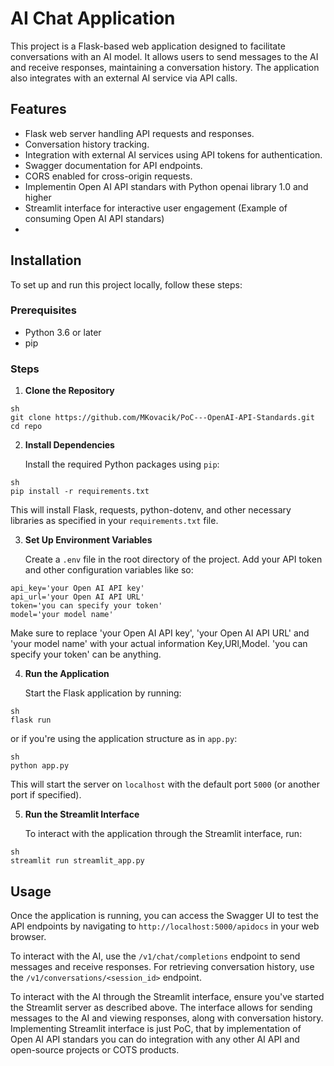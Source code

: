 # AI Chat Application

This project is a Flask-based web application designed to facilitate conversations with an AI model. It allows users to send messages to the AI and receive responses, maintaining a conversation history. The application also integrates with an external AI service via API calls.

## Features

- Flask web server handling API requests and responses.
- Conversation history tracking.
- Integration with external AI services using API tokens for authentication.
- Swagger documentation for API endpoints.
- CORS enabled for cross-origin requests.
- Implementin Open AI API standars with Python openai library 1.0 and higher
- Streamlit interface for interactive user engagement (Example of consuming Open AI API standars)
- 
## Installation

To set up and run this project locally, follow these steps:

### Prerequisites

- Python 3.6 or later
- pip

### Steps

1. **Clone the Repository**

```
sh
git clone https://github.com/MKovacik/PoC---OpenAI-API-Standards.git
cd repo
```

2. **Install Dependencies**

   Install the required Python packages using `pip`:

```
sh
pip install -r requirements.txt
```

   This will install Flask, requests, python-dotenv, and other necessary libraries as specified in your `requirements.txt` file.

3. **Set Up Environment Variables**

   Create a `.env` file in the root directory of the project. Add your API token and other configuration variables like so:

```
api_key='your Open AI API key'
api_url='your Open AI API URL'
token='you can specify your token'
model='your model name'
```

   Make sure to replace 'your Open AI API key', 'your Open AI API URL' and 'your model name' with your actual information Key,URl,Model. 'you can specify your token' can be anything. 

4. **Run the Application**

   Start the Flask application by running:

```
sh
flask run
```

   or if you're using the application structure as in `app.py`:

```
sh
python app.py
```

   This will start the server on `localhost` with the default port `5000` (or another port if specified).

5. **Run the Streamlit Interface**

   To interact with the application through the Streamlit interface, run:

```
sh
streamlit run streamlit_app.py
```

## Usage

Once the application is running, you can access the Swagger UI to test the API endpoints by navigating to `http://localhost:5000/apidocs` in your web browser.

To interact with the AI, use the `/v1/chat/completions` endpoint to send messages and receive responses. For retrieving conversation history, use the `/v1/conversations/<session_id>` endpoint.

To interact with the AI through the Streamlit interface, ensure you've started the Streamlit server as described above. The interface allows for sending messages to the AI and viewing responses, along with conversation history. Implementing Streamlit interface is just PoC, that by implementation of Open AI API standars you can do integration with any other AI API and open-source projects or COTS products.
